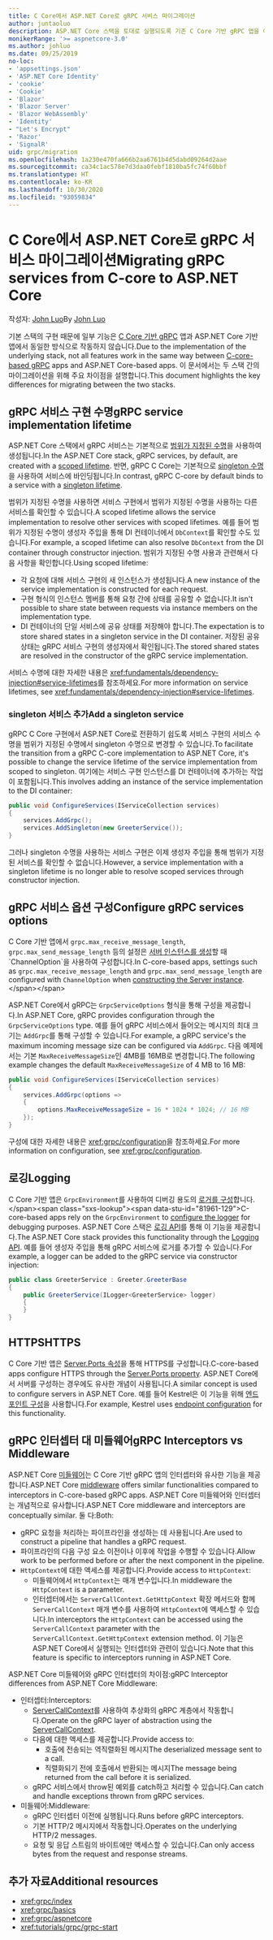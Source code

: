 ```yaml
---
title: C Core에서 ASP.NET Core로 gRPC 서비스 마이그레이션
author: juntaoluo
description: ASP.NET Core 스택을 토대로 실행되도록 기존 C Core 기반 gRPC 앱을 이동하는 방법을 알아봅니다.
monikerRange: '>= aspnetcore-3.0'
ms.author: johluo
ms.date: 09/25/2019
no-loc:
- 'appsettings.json'
- 'ASP.NET Core Identity'
- 'cookie'
- 'Cookie'
- 'Blazor'
- 'Blazor Server'
- 'Blazor WebAssembly'
- 'Identity'
- "Let's Encrypt"
- 'Razor'
- 'SignalR'
uid: grpc/migration
ms.openlocfilehash: 1a230e470fa666b2aa6761b4d5dabd09264d2aae
ms.sourcegitcommit: ca34c1ac578e7d3daa0febf1810ba5fc74f60bbf
ms.translationtype: HT
ms.contentlocale: ko-KR
ms.lasthandoff: 10/30/2020
ms.locfileid: "93059834"
---
```

# <a name="migrating-grpc-services-from-c-core-to-aspnet-core"></a><span data-ttu-id="81961-103">C Core에서 ASP.NET Core로 gRPC 서비스 마이그레이션</span><span class="sxs-lookup"><span data-stu-id="81961-103">Migrating gRPC services from C-core to ASP.NET Core</span></span>

<span data-ttu-id="81961-104">작성자: [John Luo](https://github.com/juntaoluo)</span><span class="sxs-lookup"><span data-stu-id="81961-104">By [John Luo](https://github.com/juntaoluo)</span></span>

<span data-ttu-id="81961-105">기본 스택의 구현 때문에 일부 기능은 [C Core 기반 gRPC](https://grpc.io/blog/grpc-stacks) 앱과 ASP.NET Core 기반 앱에서 동일한 방식으로 작동하지 않습니다.</span><span class="sxs-lookup"><span data-stu-id="81961-105">Due to the implementation of the underlying stack, not all features work in the same way between [C-core-based gRPC](https://grpc.io/blog/grpc-stacks) apps and ASP.NET Core-based apps.</span></span> <span data-ttu-id="81961-106">이 문서에서는 두 스택 간의 마이그레이션을 위해 주요 차이점을 설명합니다.</span><span class="sxs-lookup"><span data-stu-id="81961-106">This document highlights the key differences for migrating between the two stacks.</span></span>

## <a name="grpc-service-implementation-lifetime"></a><span data-ttu-id="81961-107">gRPC 서비스 구현 수명</span><span class="sxs-lookup"><span data-stu-id="81961-107">gRPC service implementation lifetime</span></span>

<span data-ttu-id="81961-108">ASP.NET Core 스택에서 gRPC 서비스는 기본적으로 [범위가 지정된 수명](xref:fundamentals/dependency-injection#service-lifetimes)을 사용하여 생성됩니다.</span><span class="sxs-lookup"><span data-stu-id="81961-108">In the ASP.NET Core stack, gRPC services, by default, are created with a [scoped lifetime](xref:fundamentals/dependency-injection#service-lifetimes).</span></span> <span data-ttu-id="81961-109">반면, gRPC C Core는 기본적으로 [singleton 수명](xref:fundamentals/dependency-injection#service-lifetimes)을 사용하여 서비스에 바인딩됩니다.</span><span class="sxs-lookup"><span data-stu-id="81961-109">In contrast, gRPC C-core by default binds to a service with a [singleton lifetime](xref:fundamentals/dependency-injection#service-lifetimes).</span></span>

<span data-ttu-id="81961-110">범위가 지정된 수명을 사용하면 서비스 구현에서 범위가 지정된 수명을 사용하는 다른 서비스를 확인할 수 있습니다.</span><span class="sxs-lookup"><span data-stu-id="81961-110">A scoped lifetime allows the service implementation to resolve other services with scoped lifetimes.</span></span> <span data-ttu-id="81961-111">예를 들어 범위가 지정된 수명이 생성자 주입을 통해 DI 컨테이너에서 `DbContext`를 확인할 수도 있습니다.</span><span class="sxs-lookup"><span data-stu-id="81961-111">For example, a scoped lifetime can also resolve `DbContext` from the DI container through constructor injection.</span></span> <span data-ttu-id="81961-112">범위가 지정된 수명 사용과 관련해서 다음 사항을 확인합니다.</span><span class="sxs-lookup"><span data-stu-id="81961-112">Using scoped lifetime:</span></span>

* <span data-ttu-id="81961-113">각 요청에 대해 서비스 구현의 새 인스턴스가 생성됩니다.</span><span class="sxs-lookup"><span data-stu-id="81961-113">A new instance of the service implementation is constructed for each request.</span></span>
* <span data-ttu-id="81961-114">구현 형식의 인스턴스 멤버를 통해 요청 간에 상태를 공유할 수 없습니다.</span><span class="sxs-lookup"><span data-stu-id="81961-114">It isn't possible to share state between requests via instance members on the implementation type.</span></span>
* <span data-ttu-id="81961-115">DI 컨테이너의 단일 서비스에 공유 상태를 저장해야 합니다.</span><span class="sxs-lookup"><span data-stu-id="81961-115">The expectation is to store shared states in a singleton service in the DI container.</span></span> <span data-ttu-id="81961-116">저장된 공유 상태는 gRPC 서비스 구현의 생성자에서 확인됩니다.</span><span class="sxs-lookup"><span data-stu-id="81961-116">The stored shared states are resolved in the constructor of the gRPC service implementation.</span></span>

<span data-ttu-id="81961-117">서비스 수명에 대한 자세한 내용은 <xref:fundamentals/dependency-injection#service-lifetimes>를 참조하세요.</span><span class="sxs-lookup"><span data-stu-id="81961-117">For more information on service lifetimes, see <xref:fundamentals/dependency-injection#service-lifetimes>.</span></span>

### <a name="add-a-singleton-service"></a><span data-ttu-id="81961-118">singleton 서비스 추가</span><span class="sxs-lookup"><span data-stu-id="81961-118">Add a singleton service</span></span>

<span data-ttu-id="81961-119">gRPC C Core 구현에서 ASP.NET Core로 전환하기 쉽도록 서비스 구현의 서비스 수명을 범위가 지정된 수명에서 singleton 수명으로 변경할 수 있습니다.</span><span class="sxs-lookup"><span data-stu-id="81961-119">To facilitate the transition from a gRPC C-core implementation to ASP.NET Core, it's possible to change the service lifetime of the service implementation from scoped to singleton.</span></span> <span data-ttu-id="81961-120">여기에는 서비스 구현 인스턴스를 DI 컨테이너에 추가하는 작업이 포함됩니다.</span><span class="sxs-lookup"><span data-stu-id="81961-120">This involves adding an instance of the service implementation to the DI container:</span></span>

```csharp
public void ConfigureServices(IServiceCollection services)
{
    services.AddGrpc();
    services.AddSingleton(new GreeterService());
}
```

<span data-ttu-id="81961-121">그러나 singleton 수명을 사용하는 서비스 구현은 이제 생성자 주입을 통해 범위가 지정된 서비스를 확인할 수 없습니다.</span><span class="sxs-lookup"><span data-stu-id="81961-121">However, a service implementation with a singleton lifetime is no longer able to resolve scoped services through constructor injection.</span></span>

## <a name="configure-grpc-services-options"></a><span data-ttu-id="81961-122">gRPC 서비스 옵션 구성</span><span class="sxs-lookup"><span data-stu-id="81961-122">Configure gRPC services options</span></span>

<span data-ttu-id="81961-123">C Core 기반 앱에서 `grpc.max_receive_message_length`, `grpc.max_send_message_length` 등의 설정은 [서버 인스턴스를 생성](https://grpc.io/grpc/csharp/api/Grpc.Core.Server.html#Grpc_Core_Server__ctor_System_Collections_Generic_IEnumerable_Grpc_Core_ChannelOption__)할 때 `ChannelOption`을 사용하여 구성합니다.</span><span class="sxs-lookup"><span data-stu-id="81961-123">In C-core-based apps, settings such as `grpc.max_receive_message_length` and `grpc.max_send_message_length` are configured with `ChannelOption` when [constructing the Server instance](https://grpc.io/grpc/csharp/api/Grpc.Core.Server.html#Grpc_Core_Server__ctor_System_Collections_Generic_IEnumerable_Grpc_Core_ChannelOption__).</span></span>

<span data-ttu-id="81961-124">ASP.NET Core에서 gRPC는 `GrpcServiceOptions` 형식을 통해 구성을 제공합니다.</span><span class="sxs-lookup"><span data-stu-id="81961-124">In ASP.NET Core, gRPC provides configuration through the `GrpcServiceOptions` type.</span></span> <span data-ttu-id="81961-125">예를 들어 gRPC 서비스에서 들어오는 메시지의 최대 크기는 `AddGrpc`를 통해 구성할 수 있습니다.</span><span class="sxs-lookup"><span data-stu-id="81961-125">For example, a gRPC service's the maximum incoming message size can be configured via `AddGrpc`.</span></span> <span data-ttu-id="81961-126">다음 예제에서는 기본 `MaxReceiveMessageSize`인 4MB를 16MB로 변경합니다.</span><span class="sxs-lookup"><span data-stu-id="81961-126">The following example changes the default `MaxReceiveMessageSize` of 4 MB to 16 MB:</span></span>

```csharp
public void ConfigureServices(IServiceCollection services)
{
    services.AddGrpc(options =>
    {
        options.MaxReceiveMessageSize = 16 * 1024 * 1024; // 16 MB
    });
}
```

<span data-ttu-id="81961-127">구성에 대한 자세한 내용은 <xref:grpc/configuration>을 참조하세요.</span><span class="sxs-lookup"><span data-stu-id="81961-127">For more information on configuration, see <xref:grpc/configuration>.</span></span>

## <a name="logging"></a><span data-ttu-id="81961-128">로깅</span><span class="sxs-lookup"><span data-stu-id="81961-128">Logging</span></span>

<span data-ttu-id="81961-129">C Core 기반 앱은 `GrpcEnvironment`를 사용하여 디버깅 용도의 [로거를 구성](https://grpc.io/grpc/csharp/api/Grpc.Core.GrpcEnvironment.html?q=size#Grpc_Core_GrpcEnvironment_SetLogger_Grpc_Core_Logging_ILogger_)합니다.</span><span class="sxs-lookup"><span data-stu-id="81961-129">C-core-based apps rely on the `GrpcEnvironment` to [configure the logger](https://grpc.io/grpc/csharp/api/Grpc.Core.GrpcEnvironment.html?q=size#Grpc_Core_GrpcEnvironment_SetLogger_Grpc_Core_Logging_ILogger_) for debugging purposes.</span></span> <span data-ttu-id="81961-130">ASP.NET Core 스택은 [로깅 API](xref:fundamentals/logging/index)를 통해 이 기능을 제공합니다.</span><span class="sxs-lookup"><span data-stu-id="81961-130">The ASP.NET Core stack provides this functionality through the [Logging API](xref:fundamentals/logging/index).</span></span> <span data-ttu-id="81961-131">예를 들어 생성자 주입을 통해 gRPC 서비스에 로거를 추가할 수 있습니다.</span><span class="sxs-lookup"><span data-stu-id="81961-131">For example, a logger can be added to the gRPC service via constructor injection:</span></span>

```csharp
public class GreeterService : Greeter.GreeterBase
{
    public GreeterService(ILogger<GreeterService> logger)
    {
    }
}
```

## <a name="https"></a><span data-ttu-id="81961-132">HTTPS</span><span class="sxs-lookup"><span data-stu-id="81961-132">HTTPS</span></span>

<span data-ttu-id="81961-133">C Core 기반 앱은 [Server.Ports 속성](https://grpc.io/grpc/csharp/api/Grpc.Core.Server.html#Grpc_Core_Server_Ports)을 통해 HTTPS를 구성합니다.</span><span class="sxs-lookup"><span data-stu-id="81961-133">C-core-based apps configure HTTPS through the [Server.Ports property](https://grpc.io/grpc/csharp/api/Grpc.Core.Server.html#Grpc_Core_Server_Ports).</span></span> <span data-ttu-id="81961-134">ASP.NET Core에서 서버를 구성하는 경우에도 유사한 개념이 사용됩니다.</span><span class="sxs-lookup"><span data-stu-id="81961-134">A similar concept is used to configure servers in ASP.NET Core.</span></span> <span data-ttu-id="81961-135">예를 들어 Kestrel은 이 기능을 위해 [엔드포인트 구성](xref:fundamentals/servers/kestrel#endpoint-configuration)을 사용합니다.</span><span class="sxs-lookup"><span data-stu-id="81961-135">For example, Kestrel uses [endpoint configuration](xref:fundamentals/servers/kestrel#endpoint-configuration) for this functionality.</span></span>

## <a name="grpc-interceptors-vs-middleware"></a><span data-ttu-id="81961-136">gRPC 인터셉터 대 미들웨어</span><span class="sxs-lookup"><span data-stu-id="81961-136">gRPC Interceptors vs Middleware</span></span>

<span data-ttu-id="81961-137">ASP.NET Core [미들웨어](xref:fundamentals/middleware/index)는 C Core 기반 gRPC 앱의 인터셉터와 유사한 기능을 제공합니다.</span><span class="sxs-lookup"><span data-stu-id="81961-137">ASP.NET Core [middleware](xref:fundamentals/middleware/index) offers similar functionalities compared to interceptors in C-core-based gRPC apps.</span></span> <span data-ttu-id="81961-138">ASP.NET Core 미들웨어와 인터셉터는 개념적으로 유사합니다.</span><span class="sxs-lookup"><span data-stu-id="81961-138">ASP.NET Core middleware and interceptors are conceptually similar.</span></span> <span data-ttu-id="81961-139">둘 다:</span><span class="sxs-lookup"><span data-stu-id="81961-139">Both:</span></span>

* <span data-ttu-id="81961-140">gRPC 요청을 처리하는 파이프라인을 생성하는 데 사용됩니다.</span><span class="sxs-lookup"><span data-stu-id="81961-140">Are used to construct a pipeline that handles a gRPC request.</span></span>
* <span data-ttu-id="81961-141">파이프라인의 다음 구성 요소 이전이나 이후에 작업을 수행할 수 있습니다.</span><span class="sxs-lookup"><span data-stu-id="81961-141">Allow work to be performed before or after the next component in the pipeline.</span></span>
* <span data-ttu-id="81961-142">`HttpContext`에 대한 액세스를 제공합니다.</span><span class="sxs-lookup"><span data-stu-id="81961-142">Provide access to `HttpContext`:</span></span>
  * <span data-ttu-id="81961-143">미들웨어에서 `HttpContext`는 매개 변수입니다.</span><span class="sxs-lookup"><span data-stu-id="81961-143">In middleware the `HttpContext` is a parameter.</span></span>
  * <span data-ttu-id="81961-144">인터셉터에서는 `ServerCallContext.GetHttpContext` 확장 메서드와 함께 `ServerCallContext` 매개 변수를 사용하여 `HttpContext`에 액세스할 수 있습니다.</span><span class="sxs-lookup"><span data-stu-id="81961-144">In interceptors the `HttpContext` can be accessed using the `ServerCallContext` parameter with the `ServerCallContext.GetHttpContext` extension method.</span></span> <span data-ttu-id="81961-145">이 기능은 ASP.NET Core에서 실행되는 인터셉터와 관련이 있습니다.</span><span class="sxs-lookup"><span data-stu-id="81961-145">Note that this feature is specific to interceptors running in ASP.NET Core.</span></span>

<span data-ttu-id="81961-146">ASP.NET Core 미들웨어와 gRPC 인터셉터의 차이점:</span><span class="sxs-lookup"><span data-stu-id="81961-146">gRPC Interceptor differences from ASP.NET Core Middleware:</span></span>

* <span data-ttu-id="81961-147">인터셉터:</span><span class="sxs-lookup"><span data-stu-id="81961-147">Interceptors:</span></span>
  * <span data-ttu-id="81961-148">[ServerCallContext](https://grpc.io/grpc/csharp/api/Grpc.Core.ServerCallContext.html)를 사용하여 추상화의 gRPC 계층에서 작동합니다.</span><span class="sxs-lookup"><span data-stu-id="81961-148">Operate on the gRPC layer of abstraction using the [ServerCallContext](https://grpc.io/grpc/csharp/api/Grpc.Core.ServerCallContext.html).</span></span>
  * <span data-ttu-id="81961-149">다음에 대한 액세스를 제공합니다.</span><span class="sxs-lookup"><span data-stu-id="81961-149">Provide access to:</span></span>
    * <span data-ttu-id="81961-150">호출에 전송되는 역직렬화된 메시지</span><span class="sxs-lookup"><span data-stu-id="81961-150">The deserialized message sent to a call.</span></span>
    * <span data-ttu-id="81961-151">직렬화되기 전에 호출에서 반환되는 메시지</span><span class="sxs-lookup"><span data-stu-id="81961-151">The message being returned from the call before it is serialized.</span></span>
  * <span data-ttu-id="81961-152">gRPC 서비스에서 throw된 예외를 catch하고 처리할 수 있습니다.</span><span class="sxs-lookup"><span data-stu-id="81961-152">Can catch and handle exceptions thrown from gRPC services.</span></span>
* <span data-ttu-id="81961-153">미들웨어:</span><span class="sxs-lookup"><span data-stu-id="81961-153">Middleware:</span></span>
  * <span data-ttu-id="81961-154">gRPC 인터셉터 이전에 실행됩니다.</span><span class="sxs-lookup"><span data-stu-id="81961-154">Runs before gRPC interceptors.</span></span>
  * <span data-ttu-id="81961-155">기본 HTTP/2 메시지에서 작동합니다.</span><span class="sxs-lookup"><span data-stu-id="81961-155">Operates on the underlying HTTP/2 messages.</span></span>
  * <span data-ttu-id="81961-156">요청 및 응답 스트림의 바이트에만 액세스할 수 있습니다.</span><span class="sxs-lookup"><span data-stu-id="81961-156">Can only access bytes from the request and response streams.</span></span>

## <a name="additional-resources"></a><span data-ttu-id="81961-157">추가 자료</span><span class="sxs-lookup"><span data-stu-id="81961-157">Additional resources</span></span>

* <xref:grpc/index>
* <xref:grpc/basics>
* <xref:grpc/aspnetcore>
* <xref:tutorials/grpc/grpc-start>

